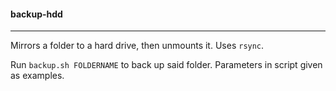 #### backup-hdd

---

Mirrors a folder to a hard drive, then unmounts it. Uses `rsync`.

Run `backup.sh FOLDERNAME` to back up said folder. Parameters in script given as examples.